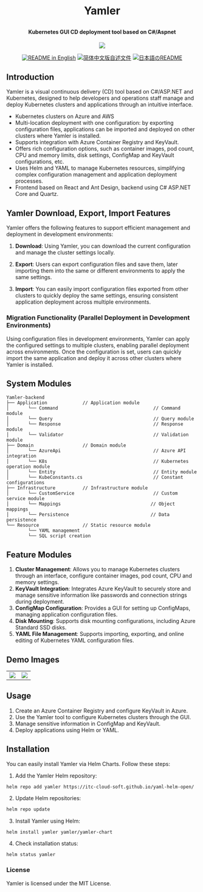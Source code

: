 <p align="center">

[//]: # (	<img alt="logo" src="https://oscimg.oschina.net/oscnet/up-b99b286755aef70355a7084753f89cdb7c9.png">)
</p>
<h1 align="center" style="margin: 30px 0 30px; font-weight: bold;">Yamler</h1>
<h4 align="center">Kubernetes GUI CD deployment tool based on C#/Aspnet</h4>
<p align="center">
	<a href="https://gitee.com/y_project/RuoYi-Cloud/blob/master/LICENSE"><img src="https://img.shields.io/github/license/mashape/apistatus.svg"></a>
</p>
<p align="center">
  <a href="./README.md"><img alt="README in English" src="https://img.shields.io/badge/English-d9d9d9"></a>
  <a href="./README_CN.md"><img alt="简体中文版自述文件" src="https://img.shields.io/badge/简体中文-d9d9d9"></a>
  <a href="./README_JA.md"><img alt="日本語のREADME" src="https://img.shields.io/badge/日本語-d9d9d9"></a>
</p>

## Introduction

Yamler is a visual continuous delivery (CD) tool based on C#/ASP.NET and Kubernetes, designed to help developers and operations staff manage and deploy Kubernetes clusters and applications through an intuitive interface.
* Kubernetes clusters on Azure and AWS
* Multi-location deployment with one configuration: by exporting configuration files, applications can be imported and deployed on other clusters where Yamler is installed.
* Supports integration with Azure Container Registry and KeyVault.
* Offers rich configuration options, such as container images, pod count, CPU and memory limits, disk settings, ConfigMap and KeyVault configurations, etc.
* Uses Helm and YAML to manage Kubernetes resources, simplifying complex configuration management and application deployment processes.
* Frontend based on React and Ant Design, backend using C# ASP.NET Core and Quartz.
## Yamler Download, Export, Import Features

Yamler offers the following features to support efficient management and deployment in development environments:

1. **Download**:
   Using Yamler, you can download the current configuration and manage the cluster settings locally.

2. **Export**:
   Users can export configuration files and save them, later importing them into the same or different environments to apply the same settings.

3. **Import**:
   You can easily import configuration files exported from other clusters to quickly deploy the same settings, ensuring consistent application deployment across multiple environments.

### Migration Functionality (Parallel Deployment in Development Environments)

Using configuration files in development environments, Yamler can apply the configured settings to multiple clusters, enabling parallel deployment across environments. Once the configuration is set, users can quickly import the same application and deploy it across other clusters where Yamler is installed.
## System Modules

~~~
Yamler-backend  
├── Application             // Application module
│       └── Command                                   // Command module 
│       └── Query                                     // Query module 
│       └── Response                                  // Response module 
│       └── Validator                                 // Validation module 
├── Domain                  // Domain module
│       └── AzureApi                                  // Azure API integration
│       └── K8s                                       // Kubernetes operation module
│       └── Entity                                    // Entity module
│       └── KubeConstants.cs                          // Constant configurations
├── Infrastructure          // Infrastructure module
│       └── CustomService                             // Custom service module
│       └── Mappings                                 // Object mappings
│       └── Persistence                              // Data persistence
└── Resource                // Static resource module
        └── YAML management
        └── SQL script creation
~~~

## Feature Modules

1. **Cluster Management**: Allows you to manage Kubernetes clusters through an interface, configure container images, pod count, CPU and memory settings.
2. **KeyVault Integration**: Integrates Azure KeyVault to securely store and manage sensitive information like passwords and connection strings during deployment.
3. **ConfigMap Configuration**: Provides a GUI for setting up ConfigMaps, managing application configuration files.
4. **Disk Mounting**: Supports disk mounting configurations, including Azure Standard SSD disks.
5. **YAML File Management**: Supports importing, exporting, and online editing of Kubernetes YAML configuration files.

## Demo Images
<table>
    <tr>
        <td><img src="https://itc-cloud-soft.github.io/doc-open/img/yamler/yamler_en1.png"/></td>
        <td><img src="https://itc-cloud-soft.github.io/doc-open/img/yamler/yamler_en2.png"/></td>
    </tr>
</table>

## Usage

1. Create an Azure Container Registry and configure KeyVault in Azure.
2. Use the Yamler tool to configure Kubernetes clusters through the GUI.
3. Manage sensitive information in ConfigMap and KeyVault.
4. Deploy applications using Helm or YAML.

## Installation

You can easily install Yamler via Helm Charts. Follow these steps:

1. Add the Yamler Helm repository:
```bash
helm repo add yamler https://itc-cloud-soft.github.io/yaml-helm-open/
```
2.	Update Helm repositories:
```bash
helm repo update
```
3.	Install Yamler using Helm:
```
helm install yamler yamler/yamler-chart
```
4.	Check installation status:
```
helm status yamler
```
### License

Yamler is licensed under the MIT License.
